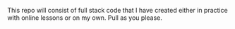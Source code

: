 This repo will consist of full stack code that I have created either in practice with online lessons or on my own. Pull as you please.
